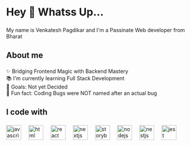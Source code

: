 <h1 align="left">Hey 👋 Whatss Up...</h1>

###

<p align="left">My name is Venkatesh Pagdikar and I'm a Passinate Web developer from Bharat</p>

###

<h2 align="left">About me</h2>

###

<p align="left">✨ Bridging Frontend Magic with Backend Mastery<br>📚 I'm currently learning Full Stack Development<br>🎯 Goals: Not yet Decided<br>🎲 Fun fact: Coding Bugs were NOT named after an actual bug</p>

###

<h2 align="left">I code with</h2>

###

<div align="left">
  <img src="https://cdn.jsdelivr.net/gh/devicons/devicon/icons/javascript/javascript-original.svg" height="40" alt="javascript logo"  />
  <img width="12" />
  <img src="[/html.png](https://www.stickpng.com/img/icons-logos-emojis/tech-companies/html5-logo)" height="40" alt="html logo"  />
  <img width="12" />
  <img src="https://cdn.jsdelivr.net/gh/devicons/devicon/icons/react/react-original.svg" height="40" alt="react logo"  />
  <img width="12" />
  <img src="https://cdn.jsdelivr.net/gh/devicons/devicon/icons/nextjs/nextjs-original.svg" height="40" alt="nextjs logo"  />
  <img width="12" />
  <img src="https://cdn.jsdelivr.net/gh/devicons/devicon/icons/storybook/storybook-original.svg" height="40" alt="storybook logo"  />
  <img width="12" />
  <img src="https://cdn.jsdelivr.net/gh/devicons/devicon/icons/nodejs/nodejs-original.svg" height="40" alt="nodejs logo"  />
  <img width="12" />
  <img src="https://cdn.jsdelivr.net/gh/devicons/devicon/icons/nestjs/nestjs-plain.svg" height="40" alt="nestjs logo"  />
  <img width="12" />
  <img src="https://cdn.jsdelivr.net/gh/devicons/devicon/icons/jest/jest-plain.svg" height="40" alt="jest logo"  />
</div>

###
